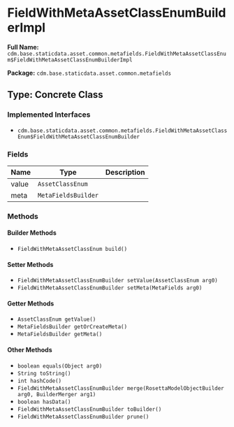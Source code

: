 # FieldWithMetaAssetClassEnumBuilderImpl

**Full Name:** `cdm.base.staticdata.asset.common.metafields.FieldWithMetaAssetClassEnum$FieldWithMetaAssetClassEnumBuilderImpl`

**Package:** `cdm.base.staticdata.asset.common.metafields`

## Type: Concrete Class

### Implemented Interfaces

- `cdm.base.staticdata.asset.common.metafields.FieldWithMetaAssetClassEnum$FieldWithMetaAssetClassEnumBuilder`

### Fields

| Name | Type | Description |
|------|------|-------------|
| value | `AssetClassEnum` |  |
| meta | `MetaFieldsBuilder` |  |

### Methods

#### Builder Methods

- `FieldWithMetaAssetClassEnum build()`

#### Setter Methods

- `FieldWithMetaAssetClassEnumBuilder setValue(AssetClassEnum arg0)`
- `FieldWithMetaAssetClassEnumBuilder setMeta(MetaFields arg0)`

#### Getter Methods

- `AssetClassEnum getValue()`
- `MetaFieldsBuilder getOrCreateMeta()`
- `MetaFieldsBuilder getMeta()`

#### Other Methods

- `boolean equals(Object arg0)`
- `String toString()`
- `int hashCode()`
- `FieldWithMetaAssetClassEnumBuilder merge(RosettaModelObjectBuilder arg0, BuilderMerger arg1)`
- `boolean hasData()`
- `FieldWithMetaAssetClassEnumBuilder toBuilder()`
- `FieldWithMetaAssetClassEnumBuilder prune()`

